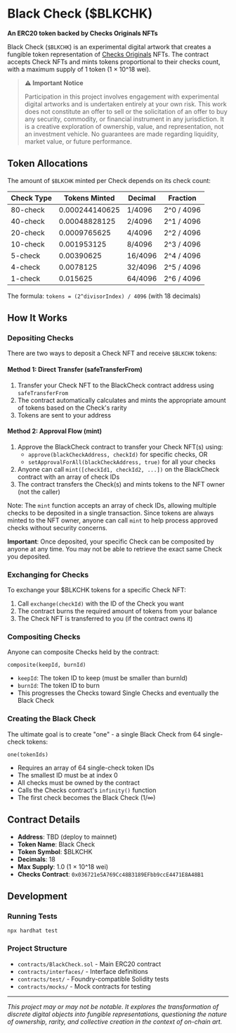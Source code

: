 # Black Check ($BLKCHK)

**An ERC20 token backed by Checks Originals NFTs**

Black Check (`$BLKCHK`) is an experimental digital artwork that creates a fungible token representation of [Checks Originals](https://etherscan.io/address/0x036721e5A769Cc48B3189EFbb9ccE4471E8A48B1) NFTs. The contract accepts Check NFTs and mints tokens proportional to their checks count, with a maximum supply of 1 token (1 × 10^18 wei).

> **⚠️ Important Notice**
>
> Participation in this project involves engagement with experimental digital artworks and is undertaken entirely at your own risk. This work does not constitute an offer to sell or the solicitation of an offer to buy any security, commodity, or financial instrument in any jurisdiction. It is a creative exploration of ownership, value, and representation, not an investment vehicle. No guarantees are made regarding liquidity, market value, or future performance.

## Token Allocations

The amount of `$BLKCHK` minted per Check depends on its check count:

| Check Type | Tokens Minted  | Decimal | Fraction   |
| ---------- | -------------- | ------- | ---------- |
| 80-check   | 0.000244140625 | 1/4096  | 2^0 / 4096 |
| 40-check   | 0.00048828125  | 2/4096  | 2^1 / 4096 |
| 20-check   | 0.0009765625   | 4/4096  | 2^2 / 4096 |
| 10-check   | 0.001953125    | 8/4096  | 2^3 / 4096 |
| 5-check    | 0.00390625     | 16/4096 | 2^4 / 4096 |
| 4-check    | 0.0078125      | 32/4096 | 2^5 / 4096 |
| 1-check    | 0.015625       | 64/4096 | 2^6 / 4096 |

The formula: `tokens = (2^divisorIndex) / 4096` (with 18 decimals)

## How It Works

### Depositing Checks

There are two ways to deposit a Check NFT and receive `$BLKCHK` tokens:

#### Method 1: Direct Transfer (safeTransferFrom)
1. Transfer your Check NFT to the BlackCheck contract address using `safeTransferFrom`
2. The contract automatically calculates and mints the appropriate amount of tokens based on the Check's rarity
3. Tokens are sent to your address

#### Method 2: Approval Flow (mint)
1. Approve the BlackCheck contract to transfer your Check NFT(s) using:
   - `approve(blackCheckAddress, checkId)` for specific checks, OR
   - `setApprovalForAll(blackCheckAddress, true)` for all your checks
2. Anyone can call `mint([checkId1, checkId2, ...])` on the BlackCheck contract with an array of check IDs
3. The contract transfers the Check(s) and mints tokens to the NFT owner (not the caller)

Note: The `mint` function accepts an array of check IDs, allowing multiple checks to be deposited in a single transaction. Since tokens are always minted to the NFT owner, anyone can call `mint` to help process approved checks without security concerns.

**Important**: Once deposited, your specific Check can be composited by anyone at any time. You may not be able to retrieve the exact same Check you deposited.

### Exchanging for Checks

To exchange your $BLKCHK tokens for a specific Check NFT:

1. Call `exchange(checkId)` with the ID of the Check you want
2. The contract burns the required amount of tokens from your balance
3. The Check NFT is transferred to you (if the contract owns it)

### Compositing Checks

Anyone can composite Checks held by the contract:

```solidity
composite(keepId, burnId)
```

- `keepId`: The token ID to keep (must be smaller than burnId)
- `burnId`: The token ID to burn
- This progresses the Checks toward Single Checks and eventually the Black Check

### Creating the Black Check

The ultimate goal is to create "one" - a single Black Check from 64 single-check tokens:

```solidity
one(tokenIds)
```

- Requires an array of 64 single-check token IDs
- The smallest ID must be at index 0
- All checks must be owned by the contract
- Calls the Checks contract's `infinity()` function
- The first check becomes the Black Check (1/∞)

## Contract Details

- **Address**: TBD (deploy to mainnet)
- **Token Name**: Black Check
- **Token Symbol**: $BLKCHK
- **Decimals**: 18
- **Max Supply**: 1.0 (1 × 10^18 wei)
- **Checks Contract**: `0x036721e5A769Cc48B3189EFbb9ccE4471E8A48B1`

## Development

### Running Tests

```shell
npx hardhat test
```

### Project Structure

- `contracts/BlackCheck.sol` - Main ERC20 contract
- `contracts/interfaces/` - Interface definitions
- `contracts/test/` - Foundry-compatible Solidity tests
- `contracts/mocks/` - Mock contracts for testing

---

_This project may or may not be notable. It explores the transformation of discrete digital objects into fungible representations, questioning the nature of ownership, rarity, and collective creation in the context of on-chain art._

